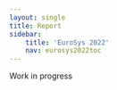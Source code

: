 ```yaml
---
layout: single
title: Report
sidebar:
    title: 'EuroSys 2022'
    nav: eurosys2022toc
---
```


Work in progress